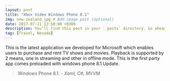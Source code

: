 ```yaml
---
layout: post
title: "Xbox Video Windows Phone 8.1"
img: new-zealand.jpg # Add image post (optional)
date: 2017-07-11 12:50:00 +0300
description: You’ll find this post in your `_posts` directory. Go ahead and edit it and re-build the site to see your changes. # Add post description (optional)
tag: [Travel, Nevada]
---
```

This is the latest application we developed for Microsoft which enables users to purchase and rent TV shows and movies. Playback is supported by 2 means, one in streaming and other in offline mode. This is the first party app comes preloaded with windows phone 8.1 Update.


> Windows Phone 8.1. <cite>- Xaml, C#, MVVM</cite>


